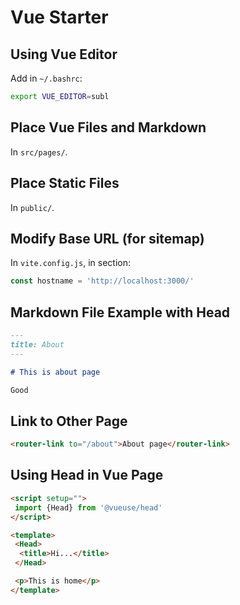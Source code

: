 # Vue Starter 

## Using Vue Editor

Add in `~/.bashrc`:

```bash
export VUE_EDITOR=subl
```

## Place Vue Files and Markdown

In `src/pages/`.

## Place Static Files

In `public/`.

## Modify Base URL (for sitemap)

In `vite.config.js`, in section:

```javascript
const hostname = 'http://localhost:3000/'
```

## Markdown File Example with Head

```markdown
---
title: About
---

# This is about page

Good
```

## Link to Other Page

```html
<router-link to="/about">About page</router-link>
```

## Using Head in Vue Page

```html
<script setup="">
 import {Head} from '@vueuse/head'
</script>

<template>
 <Head>
  <title>Hi...</title>
 </Head>

 <p>This is home</p>
</template>
```

